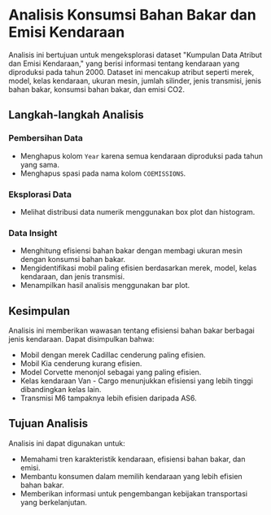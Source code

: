 # Analisis Konsumsi Bahan Bakar dan Emisi Kendaraan

Analisis ini bertujuan untuk mengeksplorasi dataset "Kumpulan Data Atribut dan Emisi Kendaraan," yang berisi informasi tentang kendaraan yang diproduksi pada tahun 2000. Dataset ini mencakup atribut seperti merek, model, kelas kendaraan, ukuran mesin, jumlah silinder, jenis transmisi, jenis bahan bakar, konsumsi bahan bakar, dan emisi CO2.

## Langkah-langkah Analisis

### Pembersihan Data

- Menghapus kolom `Year` karena semua kendaraan diproduksi pada tahun yang sama.
- Menghapus spasi pada nama kolom `COEMISSIONS`.

### Eksplorasi Data

- Melihat distribusi data numerik menggunakan box plot dan histogram.

### Data Insight

- Menghitung efisiensi bahan bakar dengan membagi ukuran mesin dengan konsumsi bahan bakar.
- Mengidentifikasi mobil paling efisien berdasarkan merek, model, kelas kendaraan, dan jenis transmisi.
- Menampilkan hasil analisis menggunakan bar plot.

## Kesimpulan

Analisis ini memberikan wawasan tentang efisiensi bahan bakar berbagai jenis kendaraan. Dapat disimpulkan bahwa:

- Mobil dengan merek Cadillac cenderung paling efisien.
- Mobil Kia cenderung kurang efisien.
- Model Corvette menonjol sebagai yang paling efisien.
- Kelas kendaraan Van - Cargo menunjukkan efisiensi yang lebih tinggi dibandingkan kelas lain.
- Transmisi M6 tampaknya lebih efisien daripada AS6.

## Tujuan Analisis

Analisis ini dapat digunakan untuk:

- Memahami tren karakteristik kendaraan, efisiensi bahan bakar, dan emisi.
- Membantu konsumen dalam memilih kendaraan yang lebih efisien bahan bakar.
- Memberikan informasi untuk pengembangan kebijakan transportasi yang berkelanjutan.
